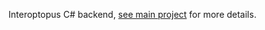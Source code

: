 Interoptopus C# backend, [see main project](https://github.com/ralfbiedert/interoptopus) for more details.